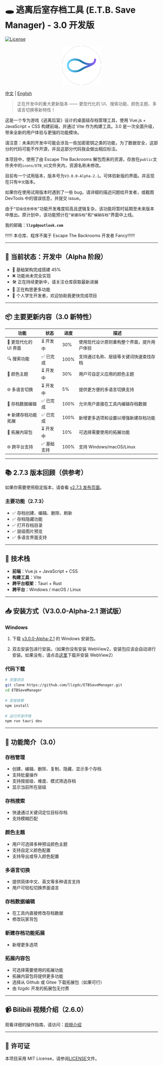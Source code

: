 # 🕳️ 逃离后室存档工具 (E.T.B. Save Manager) - 3.0 开发版

[![License](https://img.shields.io/badge/License-MIT-blue.svg)](LICENSE)

<p align="center">
  <img src="./src-tauri/icons/128x128.png" alt="icon">
</p>

[中文](#) | [English](./README.md)

> 正在开发中的重大更新版本 —— 更现代化的 UI、搜索功能、颜色主题、多语言切换等新特性！

这是一个专为游戏《逃离后室》设计的桌面级存档管理工具，使用 Vue.js + JavaScript + CSS 构建前端，并通过 Vite 作为构建工具。3.0 是一次全面升级，带来全新的用户体验与更强的功能模块。

请注意：未来的开发中可能会涉及一些加密密钥之类的功能，为了数据安全，这部分的代码可能不作开源，并且这部分代码我会做出相应标注。

本项目中，使用了由 Escape The Backrooms 解包而来的资源，存放在`public`文件夹中的`icons/ETB_UI`文件夹内，资源名称未修改。

目前有一个试用版本，版本号为`V3.0.0-Alpha-2.1`。可体验新版的界面。并且现在只有`中文`版本。

如果你在使用试用版本时遇到了一些 bug，请详细的描述问题给开发者，或截图 DevTools 中的错误信息，并提交 issue。

由于`“层级信息修改”`功能开发难度较高且逻辑复杂，该功能将暂时延期至未来版本中推出。原计划中，该功能预计在`“新建存档”`和`“编辑存档”`界面中上线。

我的邮箱：**`llzgd@outlook.com`**

‼️‼️‼️ 本仓库、程序不属于 Escape The Backrooms 开发者 Fancy‼️‼️‼️

---

## 🚧 当前状态：开发中（Alpha 阶段）

- 🔵 基础架构完成搭建 45%
- ❌ 功能尚未完全实现
- 🛠️ 正在持续更新中，请关注仓库获取最新进展
- 🧐 正在构思更多功能
- 🤯 个人学生开发者，欢迎协助我更快完成项目

---

## 📦 主要更新内容（3.0 新特性）

| 功能                  | 状态        | 进度 | 描述                                       |
| --------------------- | ----------- | ---- | ------------------------------------------ |
| 🎨 更现代化的 UI 界面 | ⏳ 开发中   | 30%  | 使用现代设计原则重构整个界面，提升用户体验 |
| 🔍 搜索功能           | ✅ 已完成   | 100% | 支持通过名称、层级等关键词快速查找存档     |
| 🎨 颜色主题           | ⏳ 开发中   | 30%   | 用户可自定义应用的颜色主题                 |
| 🌐 多语言切换         | ⏳ 开发中   | 5%   | 提供更方便的多语言切换支持                 |
| 💾 存档数据编辑       | ✅ 已完成   | 100% | 允许用户直接在工具内编辑存档数据           |
| ➕ 新建存档功能拓展   | ✅ 已完成   | 100% | 新增更多选项和设置以增强新建存档功能       |
| 📄 拓展内容包         | ⏳ 开发中   | 10%  | 可选择需要使用的拓展功能                   |
| 🌐 跨平台支持         | ✅ 基础支持 | 100% | 支持 Windows/macOS/Linux                   |

---

## 📚 2.7.3 版本回顾（供参考）

如果你需要使用稳定版本，请查看 [v2.7.3 发布页面](https://github.com/llzgdc/ETBSaveManager)。

### 主要功能（2.7.3）

- ✅ 存档创建、编辑、删除、刷新
- ✅ 存档隐藏功能
- ✅ 打开存档目录
- ✅ 层级图片预览
- ✅ 多语言界面支持

---

## 🧰 技术栈

- **前端**：Vue.js + JavaScript + CSS
- **构建工具**：Vite
- **跨平台框架**：Tauri + Rust
- **跨平台**：Windows / macOS / Linux

---

## 📥 安装方式（V3.0.0-Alpha-2.1 测试版）

### Windows

1. 下载 [v3.0.0-Alpha-2.1](https://github.com/llzgdc/ETBSaveManager/releases/tag/v3.0.0-Alpha-2.1) 的 Windows 安装包。

2. 双击安装包进行安装。（如果你没有安装 WebView2，安装包应该会自动进行安装。如果没有，请点击[这里](https://developer.microsoft.com/microsoft-edge/webview2)下载并安装 WebView2）

### 代码下载

```bash
# 克隆项目
git clone https://github.com/llzgdc/ETBSaveManager.git
cd ETBSaveManager

# 安装依赖
npm install

# 运行开发环境
npm run tauri dev
```

---

## 📖 功能简介（3.0）

### 存档管理

- 创建、编辑、删除、复制、隐藏、显示多个存档
- 支持批量操作
- 支持按层级、难度、模式筛选存档
- 显示当前所在层级

### 存档搜索

- 快速通过关键词定位目标存档
- 支持模糊匹配

### 颜色主题

- 用户可选择多种预设颜色主题
- 支持自定义颜色配置
- 支持导出或导入颜色配置

### 多语言切换

- 提供简体中文、英文等多种语言支持
- 用户可轻松切换界面语言

### 存档数据编辑

- 在工具内直接修改存档数据
- 修改玩家背包

### 新建存档功能拓展

- 新增更多选项

### 拓展内容包

- 可选择需要使用的拓展功能
- 拓展内容包将提供更多功能
- 选择从 Github 或 Gitee 下载拓展包（如果可行）
- 由 llzgdc 开发的拓展包无付费

---

## 📹 Bilibili 视频介绍（2.6.0）

观看详细的操作指南，请访问：[视频介绍](https://www.bilibili.com/video/BV1L3yeYzEfi)

---

## 📄 许可证

本项目采用 MIT License，请参阅[LICENSE](https://github.com/llzgdc/ETBSaveManager/blob/master/LICENSE)文件。

